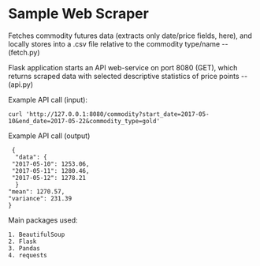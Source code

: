 # Sample Web Scraper

  Fetches commodity futures data (extracts only date/price fields, here), and locally stores into a .csv file relative to the commodity type/name -- (fetch.py)
  
  Flask application starts an API web-service on port 8080 (GET), which returns scraped data with selected descriptive        statistics of price points -- (api.py)
  
  Example API call (input):
  
    curl 'http://127.0.0.1:8080/commodity?start_date=2017-05-10&end_date=2017-05-22&commodity_type=gold' 

  Example API call (output)
    
     { 
      "data": { 
     "2017-05-10": 1253.06, 
     "2017-05-11": 1280.46, 
     "2017-05-12": 1278.21 
      } 
    "mean": 1270.57, 
    "variance": 231.39 
    } 


  Main packages used: 
  
    1. BeautifulSoup
    2. Flask
    3. Pandas
    4. requests
